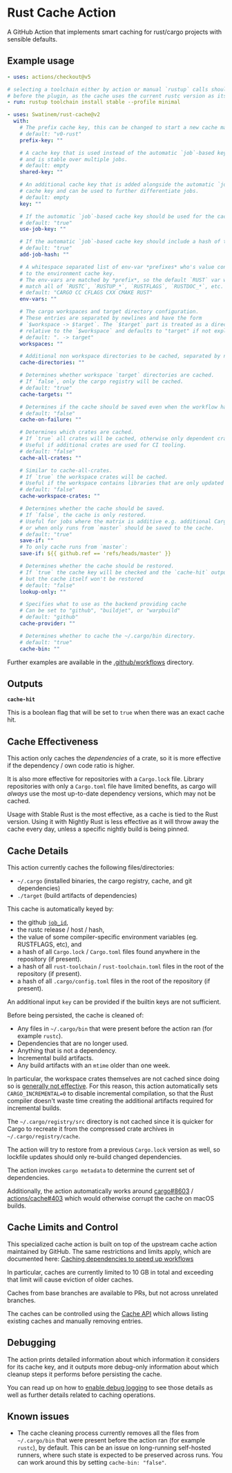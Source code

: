 # Rust Cache Action

A GitHub Action that implements smart caching for rust/cargo projects with
sensible defaults.

## Example usage

```yaml
- uses: actions/checkout@v5

# selecting a toolchain either by action or manual `rustup` calls should happen
# before the plugin, as the cache uses the current rustc version as its cache key
- run: rustup toolchain install stable --profile minimal

- uses: Swatinem/rust-cache@v2
  with:
    # The prefix cache key, this can be changed to start a new cache manually.
    # default: "v0-rust"
    prefix-key: ""

    # A cache key that is used instead of the automatic `job`-based key,
    # and is stable over multiple jobs.
    # default: empty
    shared-key: ""

    # An additional cache key that is added alongside the automatic `job`-based
    # cache key and can be used to further differentiate jobs.
    # default: empty
    key: ""

    # If the automatic `job`-based cache key should be used for the cache name.
    # default: "true"
    use-job-key: ""

    # If the automatic `job`-based cache key should include a hash of the job's contents.
    # default: "true"
    add-job-hash: ""

    # A whitespace separated list of env-var *prefixes* who's value contributes
    # to the environment cache key.
    # The env-vars are matched by *prefix*, so the default `RUST` var will
    # match all of `RUSTC`, `RUSTUP_*`, `RUSTFLAGS`, `RUSTDOC_*`, etc.
    # default: "CARGO CC CFLAGS CXX CMAKE RUST"
    env-vars: ""

    # The cargo workspaces and target directory configuration.
    # These entries are separated by newlines and have the form
    # `$workspace -> $target`. The `$target` part is treated as a directory
    # relative to the `$workspace` and defaults to "target" if not explicitly given.
    # default: ". -> target"
    workspaces: ""

    # Additional non workspace directories to be cached, separated by newlines.
    cache-directories: ""

    # Determines whether workspace `target` directories are cached.
    # If `false`, only the cargo registry will be cached.
    # default: "true"
    cache-targets: ""

    # Determines if the cache should be saved even when the workflow has failed.
    # default: "false"
    cache-on-failure: ""

    # Determines which crates are cached.
    # If `true` all crates will be cached, otherwise only dependent crates will be cached.
    # Useful if additional crates are used for CI tooling.
    # default: "false"
    cache-all-crates: ""

    # Similar to cache-all-crates.
    # If `true` the workspace crates will be cached.
    # Useful if the workspace contains libraries that are only updated sporadically.
    # default: "false"
    cache-workspace-crates: ""

    # Determines whether the cache should be saved.
    # If `false`, the cache is only restored.
    # Useful for jobs where the matrix is additive e.g. additional Cargo features,
    # or when only runs from `master` should be saved to the cache.
    # default: "true"
    save-if: ""
    # To only cache runs from `master`:
    save-if: ${{ github.ref == 'refs/heads/master' }}

    # Determines whether the cache should be restored.
    # If `true` the cache key will be checked and the `cache-hit` output will be set
    # but the cache itself won't be restored
    # default: "false"
    lookup-only: ""

    # Specifies what to use as the backend providing cache
    # Can be set to "github", "buildjet", or "warpbuild"
    # default: "github"
    cache-provider: ""

    # Determines whether to cache the ~/.cargo/bin directory.
    # default: "true"
    cache-bin: ""
```

Further examples are available in the [.github/workflows](./.github/workflows/) directory.

## Outputs

**`cache-hit`**

This is a boolean flag that will be set to `true` when there was an exact cache hit.

## Cache Effectiveness

This action only caches the _dependencies_ of a crate, so it is more effective if
the dependency / own code ratio is higher.

It is also more effective for repositories with a `Cargo.lock` file. Library
repositories with only a `Cargo.toml` file have limited benefits, as cargo will
_always_ use the most up-to-date dependency versions, which may not be cached.

Usage with Stable Rust is the most effective, as a cache is tied to the Rust version.
Using it with Nightly Rust is less effective as it will throw away the cache every day,
unless a specific nightly build is being pinned.

## Cache Details

This action currently caches the following files/directories:

- `~/.cargo` (installed binaries, the cargo registry, cache, and git dependencies)
- `./target` (build artifacts of dependencies)

This cache is automatically keyed by:

- the github [`job_id`](https://docs.github.com/en/actions/using-workflows/workflow-syntax-for-github-actions#jobsjob_id),
- the rustc release / host / hash,
- the value of some compiler-specific environment variables (eg. RUSTFLAGS, etc), and
- a hash of all `Cargo.lock` / `Cargo.toml` files found anywhere in the repository (if present).
- a hash of all `rust-toolchain` / `rust-toolchain.toml` files in the root of the repository (if present).
- a hash of all `.cargo/config.toml` files in the root of the repository (if present).

An additional input `key` can be provided if the builtin keys are not sufficient.

Before being persisted, the cache is cleaned of:

- Any files in `~/.cargo/bin` that were present before the action ran (for example `rustc`).
- Dependencies that are no longer used.
- Anything that is not a dependency.
- Incremental build artifacts.
- Any build artifacts with an `mtime` older than one week.

In particular, the workspace crates themselves are not cached since doing so is
[generally not effective](https://github.com/Swatinem/rust-cache/issues/37#issuecomment-944697938).
For this reason, this action automatically sets `CARGO_INCREMENTAL=0` to disable
incremental compilation, so that the Rust compiler doesn't waste time creating
the additional artifacts required for incremental builds.

The `~/.cargo/registry/src` directory is not cached since it is quicker for Cargo
to recreate it from the compressed crate archives in `~/.cargo/registry/cache`.

The action will try to restore from a previous `Cargo.lock` version as well, so
lockfile updates should only re-build changed dependencies.

The action invokes `cargo metadata` to determine the current set of dependencies.

Additionally, the action automatically works around
[cargo#8603](https://github.com/rust-lang/cargo/issues/8603) /
[actions/cache#403](https://github.com/actions/cache/issues/403) which would
otherwise corrupt the cache on macOS builds.

## Cache Limits and Control

This specialized cache action is built on top of the upstream cache action
maintained by GitHub. The same restrictions and limits apply, which are
documented here:
[Caching dependencies to speed up workflows](https://docs.github.com/en/actions/using-workflows/caching-dependencies-to-speed-up-workflows)

In particular, caches are currently limited to 10 GB in total and exceeding that
limit will cause eviction of older caches.

Caches from base branches are available to PRs, but not across unrelated
branches.

The caches can be controlled using the [Cache API](https://docs.github.com/en/rest/actions/cache)
which allows listing existing caches and manually removing entries.

## Debugging

The action prints detailed information about which information it considers
for its cache key, and it outputs more debug-only information about which
cleanup steps it performs before persisting the cache.

You can read up on how to [enable debug logging](https://docs.github.com/en/actions/monitoring-and-troubleshooting-workflows/enabling-debug-logging)
to see those details as well as further details related to caching operations.

## Known issues

- The cache cleaning process currently removes all the files from `~/.cargo/bin`
  that were present before the action ran (for example `rustc`), by default.
  This can be an issue on long-running self-hosted runners, where such state
  is expected to be preserved across runs.  You can work around this by setting
  `cache-bin: "false"`.
